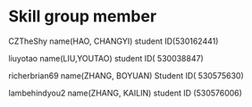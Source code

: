 # Skill group member 

CZTheShy name(HAO, CHANGYI) student ID(530162441)

liuyotao name(LIU,YOUTAO) student ID( 530038847)

richerbrian69 name(ZHANG, BOYUAN) Student ID( 530575630)

Iambehindyou2 name(ZHANG, KAILIN) student ID (530576006)
